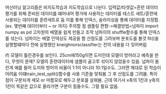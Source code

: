 머신러닝 알고리즘은 비지도학습과 지도학습으로 나뉜다.
입력값/타겟값=흔련 데이터
평가를 위해 준비된 데이터를 떄어내어
평가에 사용하는 데이터를 테스트 세트/훈련에 사용되는 데이터를 훈련세트로 둠
이를 통해 인덱스, 슬라이싱을 통해 데이터를 지정함.(ex. 몇번쨰 데이터부터 ~ or 까지)
주의할 점
샘플링 편향->해결방법=넘파이 import numpy as pd 고차원의 배열을 쉽게 만들고 조작
넘파이의 shuffle함수를 통해 인덱스를 섞는다.
넘파이는 배열 인덱싱도 제공을 함
산점도를 그려보며 분포도를 볼것
fit()을 실행할떄마다 전에 실행했던 kneighnorsclassifier는 전의 내용을 다 잊어버림

if) 모델이 틀린경우를 보인다. 25cm에150g이면 도미인데 모델이 방어라고 예측을 한다, 무엇이 문제?
모델의 훈련데이터에 샘플이 골고루 섞이지 않았을수 있음. 넘파이 돌린게 예를 들어 도미와 방어의 비율이 1:1이 아니라 10:1일수도. 그러면 제대로 된 학습이 어려움
이떄train_test_split()함수를 사용
기준을 맞춰봄
그 후 산점도를 그려봄. 특이점이 구분되게 세모 or 마름모로 해두고 분포를 살펴봄.
근데 여기사 x축의 1칸과 y축의 1칸이 똑같은 값으로 올라가면 구분이 힘들수도. 그럴 필요 없음.
